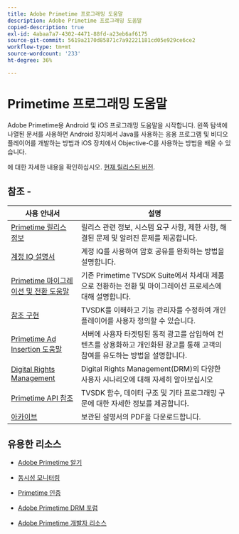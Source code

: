 ```yaml
---
title: Adobe Primetime 프로그래밍 도움말
description: Adobe Primetime 프로그래밍 도움말
copied-description: true
exl-id: 4abaa7a7-4302-4471-88fd-a23eb6af6175
source-git-commit: 5619a2170d85871c7a92221181cd05e929ce6ce2
workflow-type: tm+mt
source-wordcount: '233'
ht-degree: 36%

---
```


# Primetime 프로그래밍 도움말

Adobe Primetime용 Android 및 iOS 프로그래밍 도움말을 시작합니다. 왼쪽 탐색에 나열된 문서를 사용하면 Android 장치에서 Java를 사용하는 응용 프로그램 및 비디오 플레이어를 개발하는 방법과 iOS 장치에서 Objective-C를 사용하는 방법을 배울 수 있습니다.

에 대한 자세한 내용을 확인하십시오. [현재 릴리스된 버전](tvsdk-3x-ios-prog/ios-3x-introduction/ios-3x-overview/ios-3x-overview.md).

## 참조 -

| 사용 안내서 | 설명 |
|---|---|
| [Primetime 릴리스 정보](/help/release-notes/home.md) | 릴리스 관련 정보, 시스템 요구 사항, 제한 사항, 해결된 문제 및 알려진 문제를 제공합니다. |
| [계정 IQ 설명서](/help/AccountIQ/home.md) | 계정 IQ를 사용하여 암호 공유를 완화하는 방법을 설명합니다. |
| [Primetime 마이그레이션 및 전환 도움말](/help/migration-guides/home.md) | 기존 Primetime TVSDK Suite에서 차세대 제품으로 전환하는 전환 및 마이그레이션 프로세스에 대해 설명합니다. |
| [참조 구현](/help/android-reference-implementation/home.md) | TVSDK를 이해하고 기능 관리자를 수정하여 개인 플레이어를 사용자 정의할 수 있습니다. |
| [Primetime Ad Insertion 도움말](/help/primetime-ad-insertion/home.md) | 서버에 사용자 타겟팅된 동적 광고를 삽입하여 컨텐츠를 상용화하고 개인화된 광고를 통해 고객의 참여를 유도하는 방법을 설명합니다. |
| [Digital Rights Management](/help/digital-rights-management/home.md) | Digital Rights Management(DRM)의 다양한 사용자 시나리오에 대해 자세히 알아보십시오 |
| [Primetime API 참조](/help/reference/api-references.md) | TVSDK 함수, 데이터 구조 및 기타 프로그래밍 구문에 대한 자세한 정보를 제공합니다. |
| [아카이브](https://helpx.adobe.com/primetime/archives.html) | 보관된 설명서의 PDF을 다운로드합니다. |

## 유용한 리소스

* [Adobe Primetime 알기](https://www.adobe.com/in/marketing/primetime.html)

* [동시성 모니터링](https://tve.helpdocsonline.com/concurrency-monitoring-introduction)

* [Primetime 인증](https://tve.helpdocsonline.com/home)

* [Adobe Primetime DRM 포럼](https://forums.adobe.com/community/adobe_access)

* [Adobe Primetime 개발자 리소스](https://www.adobe.com/devnet/primetime.html)
